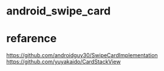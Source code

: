# android_swipe_card

# refarence
https://github.com/androidguy30/SwipeCardImplementation
https://github.com/yuyakaido/CardStackView
